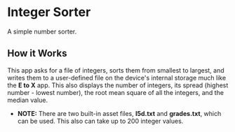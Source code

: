 # Integer Sorter
A simple number sorter.

## How it Works
This app asks for a file of integers, sorts them from smallest to largest, and writes them to a user-defined file on the device's internal storage much like the **E to X** app. This also displays the number of integers, its spread (highest number - lowest number), the root mean square of all the integers, and the median value.
- **NOTE:** There are two built-in asset files, **l5d.txt** and **grades.txt**, which can be used. This also can take up to 200 integer values.
